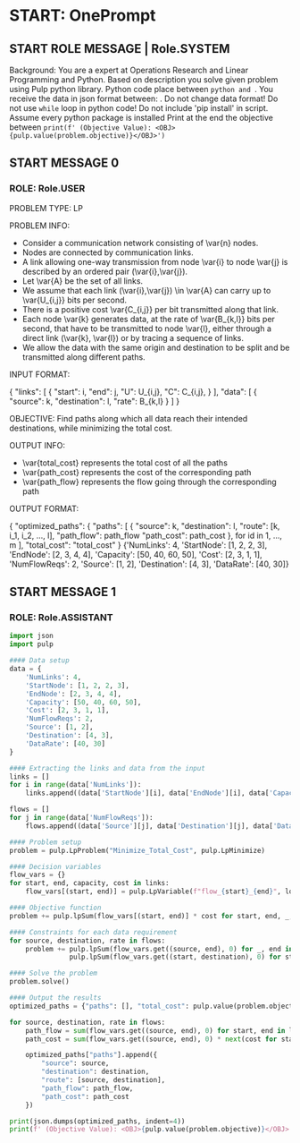 # START: OnePrompt 
## START ROLE MESSAGE | Role.SYSTEM 
Background: You are a expert at Operations Research and Linear Programming and Python. Based on description you solve given problem using Pulp python library. Python code place between ```python and ```. You receive the data in json format between: <DATA></DATA>. Do not change data format! Do not use `while` loop in python code! Do not include 'pip install' in script. Assume every python package is installed Print at the end the objective between <OBJ></OBJ> `print(f' (Objective Value): <OBJ>{pulp.value(problem.objective)}</OBJ>')`  
## START MESSAGE 0 
### ROLE: Role.USER
<DESCRIPTION>
PROBLEM TYPE: LP

PROBLEM INFO:

- Consider a communication network consisting of \var{n} nodes.
- Nodes are con­nected by communication links.
- A link allowing one-way transmission from node \var{i} to node \var{j} is described by an ordered pair (\var{i},\var{j}). 
- Let \var{A} be the set of all links. 
- We assume that each link (\var{i},\var{j}) \in \var{A} can carry up to \var{U_{i,j}} bits per second. 
- There is a positive cost \var{C_{i,j}} per bit transmitted along that link. 
- Each node \var{k} generates data, at the rate of \var{B_{k,l}} bits per second, that have to be transmitted to node \var{l}, either through a direct link (\var{k}, \var{l}) or by tracing a sequence of links. 
- We allow the data with the same origin and destination to be split and be transmitted along different paths.

INPUT FORMAT:

{
    "links": [
       {
        "start": i,
        "end": j,
        "U": U_{i,j},
        "C": C_{i,j},
       }
    ],
    "data": [
        {
            "source": k,
            "destination": l,
            "rate": B_{k,l}
        }
    ]
}


OBJECTIVE: Find paths along which all data reach their intended destinations, while minimizing the total cost. 



OUTPUT INFO:
- \var{total_cost} represents the total cost of all the paths
- \var{path_cost} represents the cost of the corresponding path
- \var{path_flow} represents the flow going through the corresponding path

OUTPUT FORMAT:

{
    "optimized_paths": {
        "paths": [
            {
                "source": k,
                "destination": l,
                "route": [k, i_1, i_2, ..., l],
                "path_flow": path_flow
                "path_cost": path_cost
            },
            for id in 1, ..., m 
        ],
    "total_cost": "total_cost"
}
</DESCRIPTION>
<DATA>
{'NumLinks': 4, 'StartNode': [1, 2, 2, 3], 'EndNode': [2, 3, 4, 4], 'Capacity': [50, 40, 60, 50], 'Cost': [2, 3, 1, 1], 'NumFlowReqs': 2, 'Source': [1, 2], 'Destination': [4, 3], 'DataRate': [40, 30]}</DATA>


## START MESSAGE 1 
### ROLE: Role.ASSISTANT
```python
import json
import pulp

#### Data setup
data = {
    'NumLinks': 4,
    'StartNode': [1, 2, 2, 3],
    'EndNode': [2, 3, 4, 4],
    'Capacity': [50, 40, 60, 50],
    'Cost': [2, 3, 1, 1],
    'NumFlowReqs': 2,
    'Source': [1, 2],
    'Destination': [4, 3],
    'DataRate': [40, 30]
}

#### Extracting the links and data from the input
links = []
for i in range(data['NumLinks']):
    links.append((data['StartNode'][i], data['EndNode'][i], data['Capacity'][i], data['Cost'][i]))

flows = []
for j in range(data['NumFlowReqs']):
    flows.append((data['Source'][j], data['Destination'][j], data['DataRate'][j]))

#### Problem setup
problem = pulp.LpProblem("Minimize_Total_Cost", pulp.LpMinimize)

#### Decision variables
flow_vars = {}
for start, end, capacity, cost in links:
    flow_vars[(start, end)] = pulp.LpVariable(f"flow_{start}_{end}", lowBound=0, upBound=capacity)

#### Objective function
problem += pulp.lpSum(flow_vars[(start, end)] * cost for start, end, _, cost in links)

#### Constraints for each data requirement
for source, destination, rate in flows:
    problem += pulp.lpSum(flow_vars.get((source, end), 0) for _, end in links if _ == source) + \
               pulp.lpSum(flow_vars.get((start, destination), 0) for start, _ in links if _ == destination) >= rate

#### Solve the problem
problem.solve()

#### Output the results
optimized_paths = {"paths": [], "total_cost": pulp.value(problem.objective)}

for source, destination, rate in flows:
    path_flow = sum(flow_vars.get((source, end), 0) for start, end in links if start == source and end != destination)
    path_cost = sum(flow_vars.get((source, end), 0) * next(cost for start, end, _, cost in links if start == source and end == destination) for start, end in links if start == source)

    optimized_paths["paths"].append({
        "source": source,
        "destination": destination,
        "route": [source, destination],
        "path_flow": path_flow,
        "path_cost": path_cost
    })

print(json.dumps(optimized_paths, indent=4))
print(f' (Objective Value): <OBJ>{pulp.value(problem.objective)}</OBJ>')
```

